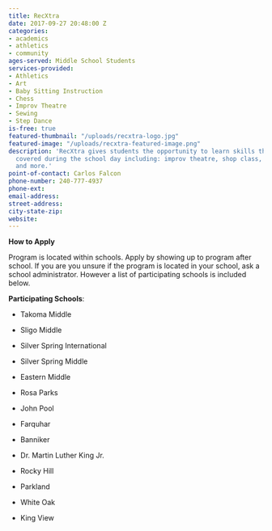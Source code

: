 ```yaml
---
title: RecXtra
date: 2017-09-27 20:48:00 Z
categories:
- academics
- athletics
- community
ages-served: Middle School Students
services-provided:
- Athletics
- Art
- Baby Sitting Instruction
- Chess
- Improv Theatre
- Sewing
- Step Dance
is-free: true
featured-thumbnail: "/uploads/recxtra-logo.jpg"
featured-image: "/uploads/recxtra-featured-image.png"
description: 'RecXtra gives students the opportunity to learn skills that are not
  covered during the school day including: improv theatre, shop class, tennis, chess,
  and more.'
point-of-contact: Carlos Falcon
phone-number: 240-777-4937
phone-ext: 
email-address: 
street-address: 
city-state-zip: 
website: 
---
```


**How to Apply**

Program is located within schools. Apply by showing up to program after school. If you are you unsure if the program is located in your school, ask a school administrator. However a list of participating schools is included below.

**Participating Schools**:

* Takoma Middle

* Sligo Middle

* Silver Spring International

* Silver Spring Middle

* Eastern Middle

* Rosa Parks

* John Pool

* Farquhar

* Banniker

* Dr. Martin Luther King Jr.

* Rocky Hill

* Parkland

* White Oak

* King View
